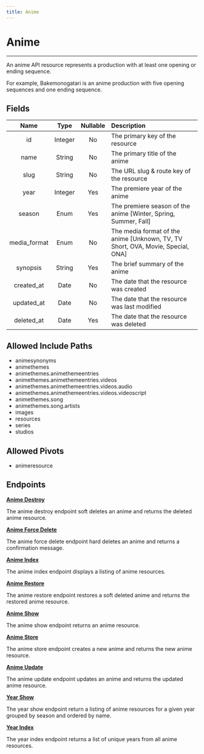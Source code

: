 ```yaml
---
title: Anime
---
```


# Anime

---

An anime API resource represents a production with at least one opening or ending sequence.

For example, Bakemonogatari is an anime production with five opening sequences and one ending sequence.

## Fields

|    Name      |  Type   | Nullable | Description                                                                     |
| :--------:   | :-----: | :------: | :------------------------------------------------------------------------------ |
| id           | Integer | No       | The primary key of the resource                                                 |
| name         | String  | No       | The primary title of the anime                                                  |
| slug         | String  | No       | The URL slug & route key of the resource                                        |
| year         | Integer | Yes      | The premiere year of the anime                                                  |
| season       | Enum    | Yes      | The premiere season of the anime [Winter, Spring, Summer, Fall]                 |
| media_format | Enum    | No       | The media format of the anime [Unknown, TV, TV Short, OVA, Movie, Special, ONA] |
| synopsis     | String  | Yes      | The brief summary of the anime                                                  |
| created_at   | Date    | No       | The date that the resource was created                                          |
| updated_at   | Date    | No       | The date that the resource was last modified                                    |
| deleted_at   | Date    | Yes      | The date that the resource was deleted                                          |

## Allowed Include Paths

* animesynonyms
* animethemes
* animethemes.animethemeentries
* animethemes.animethemeentries.videos
* animethemes.animethemeentries.videos.audio
* animethemes.animethemeentries.videos.videoscript
* animethemes.song
* animethemes.song.artists
* images
* resources
* series
* studios

## Allowed Pivots

* animeresource

## Endpoints

**[Anime Destroy](/wiki/anime/destroy/)**

The anime destroy endpoint soft deletes an anime and returns the deleted anime resource.

**[Anime Force Delete](/wiki/anime/forceDelete/)**

The anime force delete endpoint hard deletes an anime and returns a confirmation message.

**[Anime Index](/wiki/anime/index/)**

The anime index endpoint displays a listing of anime resources.

**[Anime Restore](/wiki/anime/restore/)**

The anime restore endpoint restores a soft deleted anime and returns the restored anime resource.

**[Anime Show](/wiki/anime/show/)**

The anime show endpoint returns an anime resource.

**[Anime Store](/wiki/anime/store/)**

The anime store endpoint creates a new anime and returns the new anime resource.

**[Anime Update](/wiki/anime/update/)**

The anime update endpoint updates an anime and returns the updated anime resource.

**[Year Show](/wiki/animeyear/show/)**

The year show endpoint return a listing of anime resources for a given year grouped by season and ordered by name.

**[Year Index](/wiki/animeyear/index/)**

The year index endpoint returns a list of unique years from all anime resources.